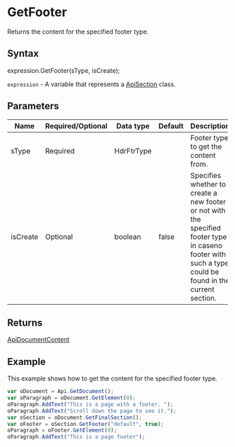 # GetFooter

Returns the content for the specified footer type.

## Syntax

expression.GetFooter(sType, isCreate);

`expression` - A variable that represents a [ApiSection](../ApiSection.md) class.

## Parameters

| **Name** | **Required/Optional** | **Data type** | **Default** | **Description** |
| ------------- | ------------- | ------------- | ------------- | ------------- |
| sType | Required | HdrFtrType |  | Footer type to get the content from. |
| isCreate | Optional | boolean | false | Specifies whether to create a new footer or not with the specified footer type in caseno footer with such a type could be found in the current section. |

## Returns

[ApiDocumentContent](../../ApiDocumentContent/ApiDocumentContent.md)

## Example

This example shows how to get the content for the specified footer type.

```javascript
var oDocument = Api.GetDocument();
var oParagraph = oDocument.GetElement(0);
oParagraph.AddText("This is a page with a footer. ");
oParagraph.AddText("Scroll down the page to see it.");
var oSection = oDocument.GetFinalSection();
var oFooter = oSection.GetFooter("default", true);
oParagraph = oFooter.GetElement(0);
oParagraph.AddText("This is a page footer");
```
